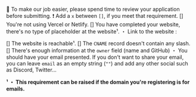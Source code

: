 👋 To make our job easier, please spend time to review your application before submitting.
❗ Add a `x` between `[]`, if you meet that requirement.
[] You're not using Vercel or Netlify.
[] You have completed your website, there's no type of placeholder at the website¹.
  ・ Link to the website :
  
[] The website is reachable¹.
[] The `CNAME` record doesn't contain any slash.
[] There's enough information at the `owner` field (name and GitHub)
  ・ You should have your email presented.
     If you don't want to share your email, you can leave `email` as an empty string (`""`) and add any other social such as Discord, Twitter...

**¹ ・ This requirement can be raised if the domain you're registering is for emails.**
